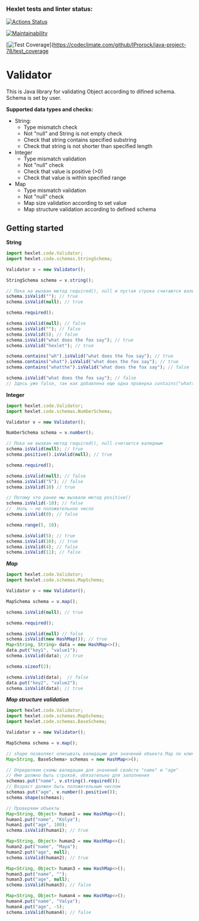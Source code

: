 ### Hexlet tests and linter status:
[![Actions Status](https://github.com/IProrock/java-project-78/workflows/hexlet-check/badge.svg)](https://github.com/IProrock/java-project-78/actions)

[![Maintainability](https://api.codeclimate.com/v1/badges/67b973929c0d70607abd/maintainability)](https://codeclimate.com/github/IProrock/java-project-78/maintainability)

[![Test Coverage](https://api.codeclimate.com/v1/badges/67b973929c0d70607abd/test_coverage)](https://codeclimate.com/github/IProrock/java-project-78/test_coverage

# Validator
This is Java library for validating Object according to difined schema.
Schema is set by user.

**Supported data types and checks:**
- String:
    - Type mismatch check
    - Not "null" and String is not empty check
    - Check that string contains specified substring
    - Check that string is not shorter than specified length
- Integer
    - Type mismatch validation
    - Not "null" check
    - Check that value is positive (>0)
    - Check that value is within specified range
- Map
    - Type mismatch validation
    - Not "null" check
    - Map size validation according to set value
    - Map structure validation according to defined schema

## Getting started
**String**
```ts
import hexlet.code.Validator;
import hexlet.code.schemas.StringSchema;

Validator v = new Validator();

StringSchema schema = v.string();

// Пока на вызван метод required(), null и пустая строка считаются валидным
schema.isValid(""); // true
schema.isValid(null); // true

schema.required();

schema.isValid(null); // false
schema.isValid(""); // false
schema.isValid(5); // false
schema.isValid("what does the fox say"); // true
schema.isValid("hexlet"); // true

schema.contains("wh").isValid("what does the fox say"); // true
schema.contains("what").isValid("what does the fox say"); // true
schema.contains("whatthe").isValid("what does the fox say"); // false

schema.isValid("what does the fox say"); // false
// Здесь уже false, так как добавлена еще одна проверка contains("whatthe")
```
**Integer**
```ts
import hexlet.code.Validator;
import hexlet.code.schemas.NumberSchema;

Validator v = new Validator();

NumberSchema schema = v.number();

// Пока не вызван метод required(), null считается валидным
schema.isValid(null); // true
schema.positive().isValid(null); // true

schema.required();

schema.isValid(null); // false
schema.isValid("5"); // false
schema.isValid(10) // true

// Потому что ранее мы вызвали метод positive()
schema.isValid(-10); // false
//  Ноль — не положительное число
schema.isValid(0); // false

schema.range(5, 10);

schema.isValid(5); // true
schema.isValid(10); // true
schema.isValid(4); // false
schema.isValid(11); // false
```
***Map***
```ts
import hexlet.code.Validator;
import hexlet.code.schemas.MapSchema;

Validator v = new Validator();

MapSchema schema = v.map();

schema.isValid(null); // true

schema.required();

schema.isValid(null) // false
schema.isValid(new HashMap()); // true
Map<String, String> data = new HashMap<>();
data.put("key1", "value1");
schema.isValid(data); // true

schema.sizeof(2);

schema.isValid(data);  // false
data.put("key2", "value2");
schema.isValid(data); // true
```
***Map structure validation***
```ts
import hexlet.code.Validator;
import hexlet.code.schemas.MapSchema;
import hexlet.code.schemas.BaseSchema;

Validator v = new Validator();

MapSchema schema = v.map();

// shape позволяет описывать валидацию для значений объекта Map по ключам
Map<String, BaseSchema> schemas = new HashMap<>();

// Определяем схемы валидации для значений свойств "name" и "age"
// Имя должно быть строкой, обязательно для заполнения
schemas.put("name", v.string().required());
// Возраст должен быть положительным числом
schemas.put("age", v.number().positive());
schema.shape(schemas);

// Проверяем объекты
Map<String, Object> human1 = new HashMap<>();
human1.put("name", "Kolya");
human1.put("age", 100);
schema.isValid(human1); // true

Map<String, Object> human2 = new HashMap<>();
human2.put("name", "Maya");
human2.put("age", null);
schema.isValid(human2); // true

Map<String, Object> human3 = new HashMap<>();
human3.put("name", "");
human3.put("age", null);
schema.isValid(human3); // false

Map<String, Object> human4 = new HashMap<>();
human4.put("name", "Valya");
human4.put("age", -5);
schema.isValid(human4); // false
```
